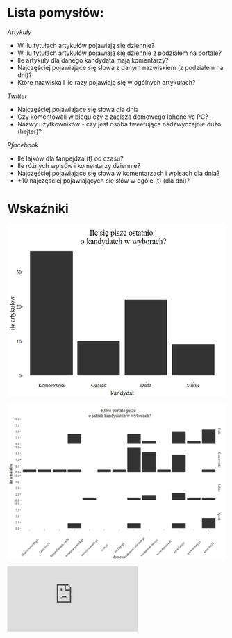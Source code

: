 

# Lista pomysłów:

*Artykuły*

- W ilu tytułach artykułów pojawiają się dziennie?
- W ilu tytułach artykułów pojawiają się dziennie z podziałem na portale?
- Ile artykuły dla danego kandydata mają komentarzy?
- Najczęściej pojawiające się słowa z danym nazwiskiem (z podziałem na dni)?
- Które nazwiska i ile razy pojawiają się w ogólnych artykułach?

*Twitter*

- Najczęściej pojawiające się słowa dla dnia
- Czy komentowali w biegu czy z zacisza domowego Iphone vc PC?
- Nazwy użytkowników - czy jest osoba tweetująca nadzwyczajnie dużo (hejter)?

*Rfacebook*

- Ile lajków dla fanpejdza (t) od czasu?
- Ile różnych wpisów i komentarzy dziennie?
- Najczęściej pojawiające się słowa w komentarzach i wpisach dla dnia?
- +10 najczęsciej pojawiających się słów w ogóle (t) (dla dni)?


# Wskaźniki

![graph1](https://raw.githubusercontent.com/MarcinKosinski/web-scraping/master/graphs/Rplot.jpeg)


![graph1](https://raw.githubusercontent.com/MarcinKosinski/web-scraping/master/graphs/Rplot01.jpeg)

![graph1](https://github.com/sommermarta/RandBigData/blob/master/MINI_2015/wybory/faza%202/Kosinski_Sommer/graphs/kiedy_twitty.pdf)

